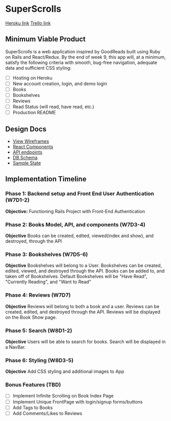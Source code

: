 # SuperScrolls

[Heroku link][heroku]
[Trello link][trello]

[heroku]: http://herokuapp.com
[trello]: https://trello.com

## Minimum Viable Product

SuperScrolls is a web application inspired by GoodReads built using Ruby on Rails and React/Redux. By the end of week 9, this app will, at a minimum, satisfy the following criteria with smooth, bug-free navigation, adequate data and sufficient CSS styling:

-[ ] Hosting on Heroku
-[ ] New account creation, login, and demo login
-[ ] Books
-[ ] Bookshelves
-[ ] Reviews
-[ ] Read Status (will read, have read, etc.)
-[ ] Production README

## Design Docs

* [View Wireframes][wireframes]
* [React Components][components]
* [API endpoints][api-endpoints]
* [DB Schema][schema]
* [Sample State][sample-state]

[wireframes]: docs/wireframes
[components]: docs/component-hierarchy.md
[api-endpoints]: docs/api-endpoints.md
[schema]: docs/schema.md
[sample-state]: docs/sample-state.md

## Implementation Timeline

### Phase 1: Backend setup and Front End User Authentication (W7D1-2)

**Objective:** Functioning Rails Project with Front-End Authentication

### Phase 2: Books Model, API, and components (W7D3-4)

**Objective** Books can be created, edited, viewed(index and show), and destroyed, through the API

### Phase 3: Bookshelves (W7D5-6)

**Objective** Bookshelves will belong to a User. Bookshelves can be created, edited, viewed, and destroyed through the API. Books can be added to, and taken off of Bookshelves. Default Bookshelves will be "Have Read", "Currently Reading", and "Want to Read"

### Phase 4: Reviews (W7D7)

**Objective** Reviews will belong to both a book and a user. Reviews can be created, edited, and destroyed through the API. Reviews will be displayed on the Book Show page.

### Phase 5: Search (W8D1-2)

**Objective** Users will be able to search for books. Search will be displayed in a NavBar.

### Phase 6: Styling (W8D3-5)

**Objective** Add CSS styling and additional images to App

### Bonus Features (TBD)

-[ ] Implement Infinite Scrolling on Book Index Page
-[ ] Implement Unique FrontPage with login/signup forms/buttons
-[ ] Add Tags to Books
-[ ] Add Comments/Likes to Reviews
